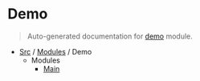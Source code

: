 # Demo

> Auto-generated documentation for [demo](blob/main/demo/__init__.py) module.

- [Src](../README.md#src-index) / [Modules](../MODULES.md#src-modules) / Demo
    - Modules
        - [Main](main.md#main)

